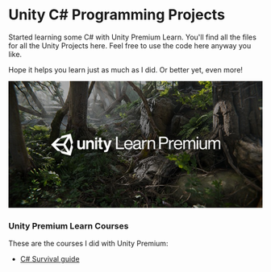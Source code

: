 # Unity C# Programming Projects

Started learning some C# with Unity Premium Learn. You'll find all the files for all the Unity Projects here. Feel free to use the code here anyway you like.

Hope it helps you learn just as much as I did. Or better yet, even more!

<img src="https://github.com/MishManners/Unity-Project/blob/master/image1-1.jpg">

### Unity Premium Learn Courses

These are the courses I did with Unity Premium:
- [C# Survival guide](https://learn.unity.com/course/unity-c-survival-guide)
